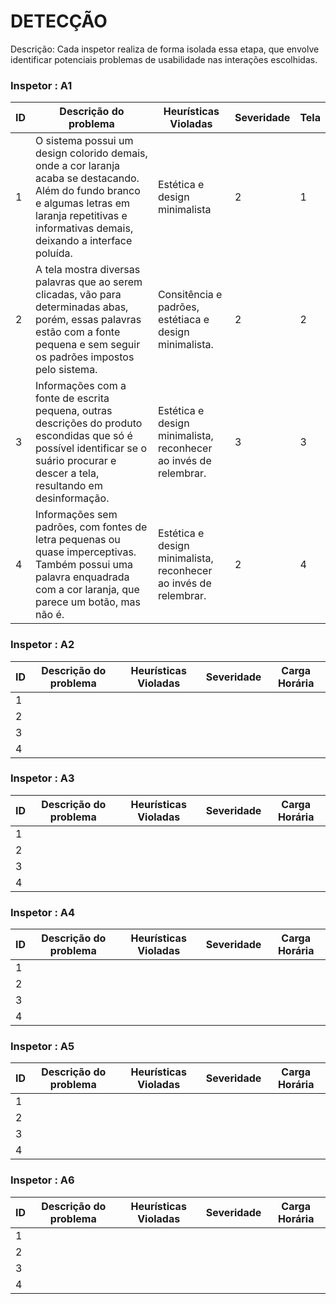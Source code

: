 # DETECÇÃO

Descrição: Cada inspetor realiza de forma isolada essa etapa, que envolve identificar potenciais problemas de usabilidade nas interações escolhidas.

### Inspetor : A1

| ID | Descrição do problema | Heurísticas Violadas | Severidade | Tela |
|----|-----------------------|----------------------|------------|-------|
|  1 |O sistema possui um design colorido demais, onde a cor laranja acaba se destacando. Além do fundo branco e algumas letras em laranja repetitivas e informativas demais, deixando a interface poluída.                        |Estética e design minimalista                     |     2     | 1 |
|  2 |A tela mostra diversas palavras que ao serem clicadas, vão para determinadas abas, porém, essas palavras estão com a fonte pequena e sem seguir os padrões impostos pelo sistema.                        |Consitência e padrões, estétiaca e design minimalista.                       |      2      |  2 |
|  3 |Informações com a fonte de escrita pequena, outras descrições do produto escondidas que só é possível identificar se o suário procurar e descer a tela, resultando em desinformação.                        |Estética e design minimalista, reconhecer ao invés de relembrar.                     |      3      | 3 |
|  4 |Informações sem padrões, com fontes de letra pequenas ou quase imperceptivas. Também possui uma palavra enquadrada com a cor laranja, que parece um botão, mas não é.                       |Estética e design minimalista, reconhecer ao invés de relembrar.                      |     2       |  4 |


### Inspetor : A2

| ID | Descrição do problema | Heurísticas Violadas | Severidade | Carga Horária |
|----|-----------------------|----------------------|------------|---------------|
|  1 |                       |                      |            |               |
|  2 |                       |                      |            |               |
|  3 |                       |                      |            |               |
|  4 |                       |                      |            |               |

### Inspetor : A3

| ID | Descrição do problema | Heurísticas Violadas | Severidade | Carga Horária |
|----|-----------------------|----------------------|------------|---------------|
|  1 |                       |                      |            |               |
|  2 |                       |                      |            |               |
|  3 |                       |                      |            |               |
|  4 |                       |                      |            |               |

### Inspetor : A4

| ID | Descrição do problema | Heurísticas Violadas | Severidade | Carga Horária |
|----|-----------------------|----------------------|------------|---------------|
|  1 |                       |                      |            |               |
|  2 |                       |                      |            |               |
|  3 |                       |                      |            |               |
|  4 |                       |                      |            |               |

### Inspetor : A5

| ID | Descrição do problema | Heurísticas Violadas | Severidade | Carga Horária |
|----|-----------------------|----------------------|------------|---------------|
|  1 |                       |                      |            |               |
|  2 |                       |                      |            |               |
|  3 |                       |                      |            |               |
|  4 |                       |                      |            |               |

### Inspetor : A6

| ID | Descrição do problema | Heurísticas Violadas | Severidade | Carga Horária |
|----|-----------------------|----------------------|------------|---------------|
|  1 |                       |                      |            |               |
|  2 |                       |                      |            |               |
|  3 |                       |                      |            |               |
|  4 |                       |                      |            |               |
